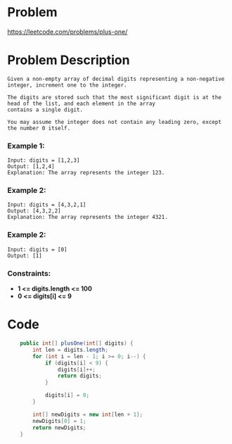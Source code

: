 # Problem
https://leetcode.com/problems/plus-one/
# Problem Description
```
Given a non-empty array of decimal digits representing a non-negative integer, increment one to the integer.

The digits are stored such that the most significant digit is at the head of the list, and each element in the array 
contains a single digit.

You may assume the integer does not contain any leading zero, except the number 0 itself.
```
### Example 1:
```
Input: digits = [1,2,3]
Output: [1,2,4]
Explanation: The array represents the integer 123.
```
### Example 2:
```
Input: digits = [4,3,2,1]
Output: [4,3,2,2]
Explanation: The array represents the integer 4321.
```
### Example 2:
```
Input: digits = [0]
Output: [1]
```
### Constraints:
- **1 <= digits.length <= 100**
- **0 <= digits[i] <= 9**

# Code
```java
    public int[] plusOne(int[] digits) {
        int len = digits.length;
        for (int i = len - 1; i >= 0; i--) {
            if (digits[i] < 9) {
                digits[i]++;
                return digits;
            }

            digits[i] = 0;
        }

        int[] newDigits = new int[len + 1];
        newDigits[0] = 1;
        return newDigits;
    }
```
